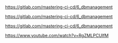 https://gitlab.com/mastering-ci-cd/6_dbmanagement

https://gitlab.com/mastering-ci-cd/6_dbmanagement

https://gitlab.com/mastering-ci-cd/6_dbmanagement


https://www.youtube.com/watch?v=RgZMLPCUlfM
